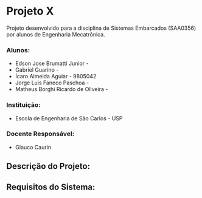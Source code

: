 # Projeto X

Projeto desenvolvido para a disciplina de Sistemas Embarcados (SAA0356) por alunos de Engenharia Mecatrônica.

### Alunos:

* Edson Jose Brumatti Junior - 
* Gabriel Guarino - 
* Ícaro Almeida Aguiar - 9805042
* Jorge Luis Faneco Paschoa - 
* Matheus Borghi Ricardo de Oliveira - 

### Instituição:
* Escola de Engenharia de São Carlos - USP

### Docente Responsável:
* Glauco Caurin

## Descrição do Projeto:

## Requisitos do Sistema:
